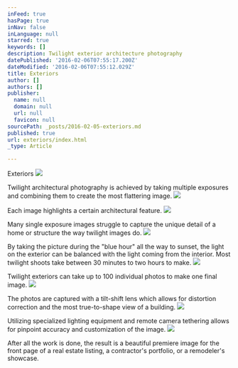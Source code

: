 ```yaml
---
inFeed: true
hasPage: true
inNav: false
inLanguage: null
starred: true
keywords: []
description: Twilight exterior architecture photography
datePublished: '2016-02-06T07:55:17.200Z'
dateModified: '2016-02-06T07:55:12.029Z'
title: Exteriors
author: []
authors: []
publisher:
  name: null
  domain: null
  url: null
  favicon: null
sourcePath: _posts/2016-02-05-exteriors.md
published: true
url: exteriors/index.html
_type: Article

---
```

Exteriors
![](https://the-grid-user-content.s3-us-west-2.amazonaws.com/77ed719f-932d-4171-a719-af4ff5024336.jpg)

Twilight architectural photography is achieved by taking multiple exposures and combining them to create the most flattering image.
![](https://the-grid-user-content.s3-us-west-2.amazonaws.com/4ae7f16e-81fe-48d9-a7de-06b18e691006.jpg)

Each image highlights a certain architectural feature.
![](https://the-grid-user-content.s3-us-west-2.amazonaws.com/3ee0c5c3-558f-4c35-85df-73f26c68fe01.jpg)

Many single exposure images struggle to capture the unique detail of a home or structure the way twilight images do.
![](https://the-grid-user-content.s3-us-west-2.amazonaws.com/63490fa9-cfbe-4c64-b8b1-cf4cf1b5ba0b.jpg)

By taking the picture during the "blue hour" all the way to sunset, the light on the exterior can be balanced with the light coming from the interior. Most twilight shoots take between 30 minutes to two hours to make.
![](https://the-grid-user-content.s3-us-west-2.amazonaws.com/31c61b6d-7cd1-4ce6-a7ff-98ec6ff59de1.jpg)

Twilight exteriors can take up to 100 individual photos to make one final image.
![](https://the-grid-user-content.s3-us-west-2.amazonaws.com/f9802a64-be21-4415-863f-b65dd33ab46d.jpg)

The photos are captured with a tilt-shift lens which allows for distortion correction and the most true-to-shape view of a building.
![](https://the-grid-user-content.s3-us-west-2.amazonaws.com/040d86d8-5c1e-4d89-ad94-cca403265726.jpg)

Utilizing specialized lighting equipment and remote camera tethering allows for pinpoint accuracy and customization of the image.
![](https://the-grid-user-content.s3-us-west-2.amazonaws.com/a19875ae-eb67-451c-8a5a-77199d6281fe.jpg)

After all the work is done, the result is a beautiful premiere image for the front page of a real estate listing, a contractor's portfolio, or a remodeler's showcase.